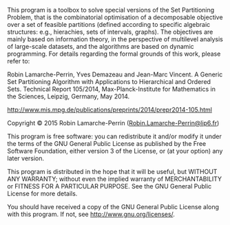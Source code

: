 This program is a toolbox to solve special versions of the Set Partitioning
Problem, that is the combinatorial optimisation of a decomposable objective
over a set of feasible partitions (defined according to specific algebraic
structures: e.g., hierachies, sets of intervals, graphs). The objectives
are mainly based on information theory, in the perspective of multilevel
analysis of large-scale datasets, and the algorithms are based on dynamic
programming. For details regarding the formal grounds of this work, please
refer to:

Robin Lamarche-Perrin, Yves Demazeau and Jean-Marc Vincent. A Generic Set
Partitioning Algorithm with Applications to Hierarchical and Ordered Sets.
Technical Report 105/2014, Max-Planck-Institute for Mathematics in the
Sciences, Leipzig, Germany, May 2014.

<http://www.mis.mpg.de/publications/preprints/2014/prepr2014-105.html>

Copyright © 2015 Robin Lamarche-Perrin
(<Robin.Lamarche-Perrin@lip6.fr>)

This program is free software: you can redistribute it and/or modify it
under the terms of the GNU General Public License as published by the Free
Software Foundation, either version 3 of the License, or (at your option)
any later version.

This program is distributed in the hope that it will be useful, but WITHOUT
ANY WARRANTY; without even the implied warranty of MERCHANTABILITY or
FITNESS FOR A PARTICULAR PURPOSE. See the GNU General Public License for
more details.

You should have received a copy of the GNU General Public License along
with this program. If not, see <http://www.gnu.org/licenses/>.
